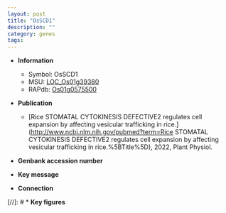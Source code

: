 ```yaml
---
layout: post
title: "OsSCD1"
description: ""
category: genes
tags: 
---
```


* **Information**  
    + Symbol: OsSCD1  
    + MSU: [LOC_Os01g39380](http://rice.uga.edu/cgi-bin/ORF_infopage.cgi?orf=LOC_Os01g39380)  
    + RAPdb: [Os01g0575500](https://rapdb.dna.affrc.go.jp/locus/?name=Os01g0575500)  

* **Publication**  
    + [Rice STOMATAL CYTOKINESIS DEFECTIVE2 regulates cell expansion by affecting vesicular trafficking in rice.](http://www.ncbi.nlm.nih.gov/pubmed?term=Rice STOMATAL CYTOKINESIS DEFECTIVE2 regulates cell expansion by affecting vesicular trafficking in rice.%5BTitle%5D), 2022, Plant Physiol.

* **Genbank accession number**  

* **Key message**  

* **Connection**  

[//]: # * **Key figures**  


